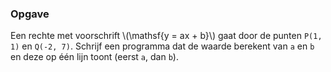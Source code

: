 ### Opgave

Een rechte met voorschrift \\(\mathsf{y = ax + b}\\) gaat door de punten `P(1, 1)` en `Q(-2, 7)`. Schrijf een programma dat de waarde berekent van `a` en `b` en deze op één lijn toont (eerst `a`, dan `b`).
